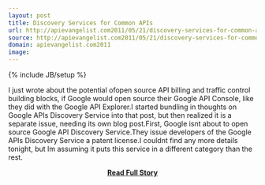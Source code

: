 ```yaml
---
layout: post
title: Discovery Services for Common APIs
url: http://apievangelist.com2011/05/21/discovery-services-for-common-apis/
source: http://apievangelist.com2011/05/21/discovery-services-for-common-apis/
domain: apievangelist.com2011
image: 
---
```

{% include JB/setup %}<p>I just wrote about the potential ofopen source API billing and traffic control building blocks, if Google would open source their Google API Console, like they did with the Google API Explorer.I started bundling in thoughts on Google APIs Discovery Service into that post, but then realized it is a separate issue, needing its own blog post.First, Google isnt about to open source Google API Discovery Service.They issue developers of the Google APIs Discovery Service a patent license.I couldnt find any more details tonight, but Im assuming it puts this service in a different category than the rest.</p>
<center><p><a href="http://apievangelist.com2011/05/21/discovery-services-for-common-apis/" style='padding:25px; font-sze:18px; font-weight: bold;'>Read Full Story</a></p></center>
